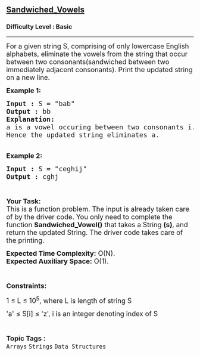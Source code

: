 <h2><a href="https://www.geeksforgeeks.org/problems/sandwiched-vowels5158/1?page=1&category=Strings&difficulty=Basic,Easy,Medium,Hard&sortBy=difficulty">Sandwiched_Vowels</a></h2><h3>Difficulty Level : Basic</h3><hr><div class="problems_problem_content__Xm_eO"><p><span style="font-size:18px">For a given string S, comprising of only lowercase English alphabets, eliminate the vowels from the string that occur between two consonants(sandwiched between two immediately adjacent consonants). Print the updated string on a new line.</span></p>

<p><span style="font-size:18px"><strong>Example 1:</strong></span></p>

<pre><span style="font-size:18px"><strong>Input :</strong> S = "bab"
<strong>Output :</strong> bb
<strong>Explanation:
</strong>a is a vowel occuring between two consonants i.e. b. 
Hence the updated string eliminates a.

</span></pre>

<p><span style="font-size:18px"><strong>Example 2:</strong></span></p>

<pre><span style="font-size:18px"><strong>Input :</strong> S = "ceghij"
<strong>Output :</strong> cghj
</span></pre>

<p>&nbsp;</p>

<p><span style="font-size:18px"><strong>Your Task:</strong><br>
This is a function problem. The input is already taken care of by the driver code. You only need to complete the function <strong>Sandwiched_Vowel()</strong> that takes a String <strong>(s)</strong>, and return the updated String. The driver code takes care of the printing.</span></p>

<p><span style="font-size:18px"><strong>Expected Time Complexity:</strong>&nbsp;O(N).<br>
<strong>Expected Auxiliary Space:</strong>&nbsp;O(1).</span></p>

<p>&nbsp;</p>

<p><span style="font-size:18px"><strong>Constraints:</strong></span></p>

<p><span style="font-size:18px">1 ≤ L ≤ 10<sup>5</sup>, where L is length of string S</span></p>

<p><span style="font-size:18px">'a' ≤ S[i] ≤ 'z', i is an integer denoting index of S</span></p>
</div><br><p><span style=font-size:18px><strong>Topic Tags : </strong><br><code>Arrays</code>&nbsp;<code>Strings</code>&nbsp;<code>Data Structures</code>&nbsp;